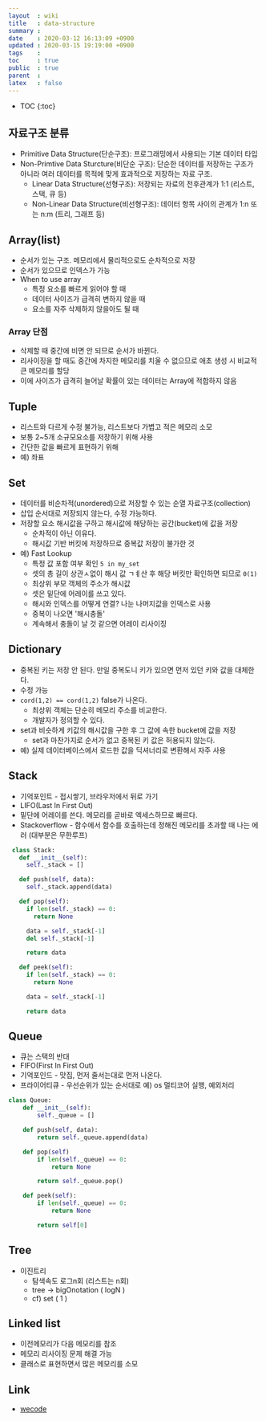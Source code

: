 ```yaml
---
layout  : wiki
title   : data-structure 
summary : 
date    : 2020-03-12 16:13:09 +0900
updated : 2020-03-15 19:19:00 +0900
tags    : 
toc     : true
public  : true
parent  : 
latex   : false
---
```

* TOC
{:toc}

## 자료구조 분류

- Primitive Data Structure(단순구조): 프로그래밍에서 사용되는 기본 데이터 타입
- Non-Primtive Data Sturcture(비단순 구조): 단순한 데이터를 저장하는 구조가 아니라 여러 데이터를 목적에 맞게 효과적으로 저장하는 자료 구조.
    - Linear Data Structure(선형구조): 저장되는 자료의 전후관계가 1:1 (리스트, 스택, 큐 등)
    - Non-Linear Data Structure(비선형구조): 데이터 항목 사이의 관계가 1:n 또는 n:m (트리, 그래프 등)

## Array(list)

- 순서가 있는 구조. 메모리에서 물리적으로도 순차적으로 저장
- 순서가 있으므로 인덱스가 가능
- When to use array
    - 특정 요소를 빠르게 읽어야 할 때
    - 데이터 사이즈가 급격히 변하지 않을 때
    - 요소를 자주 삭제하지 않을아도 될 때

### Array 단점

- 삭제할 때 중간에 비면 안 되므로 순서가 바뀐다.
- 리사이징을 할 때도 중간에 차지한 메모리를 치울 수 없으므로 애초 생성 시 비교적 큰 메모리를 할당
- 이에 사이즈가 급격히 늘어날 확률이 있는 데이터는 Array에 적합하지 않음


## Tuple

- 리스트와 다르게 수정 불가능, 리스트보다 가볍고 적은 메모리 소모
- 보통 2~5개 소규모요소를 저장하기 위해 사용
- 간단한 값을 빠르게 표현하기 위해
- 예) 좌표

## Set

- 데이터를 비순차적(unordered)으로 저장할 수 있는 순열 자료구조(collection)
- 삽입 순서대로 저장되지 않는다, 수정 가능하다.
- 저장할 요소 해시값을 구하고 해시값에 해당하는 공간(bucket)에 값을 저장
    - 순차적이 아닌 이유다.
    - 해시값 기반 버킷에 저장하므로 중복값 저장이 불가한 것
- 예) Fast Lookup
    - 특정 값 포함 여부 확인 `5 in my_set`
    - 셋의 총 길이 상관ㅅ없이 해시 값 ㄱㅖ산 후 해당 버킷만 확인하면 되므로 `0(1)`
    - 최상위 부모 객체의 주소가 해시값
    - 셋은 밑단에 어레이를 쓰고 있다.
    - 해시와 인덱스를 어떻게 연결?  나눈 나머지값을 인덱스로 사용
    - 중복이 나오면 '해시충돌'
    - 계속해서 충돌이 날 것 같으면 어레이 리사이징

## Dictionary

- 중복된 키는 저장 안 된다. 만일 중복도니 키가 있으면 먼저 있던 키와 값을 대체한다.
- 수정 가능
- `cord(1,2) == cord(1,2)` false가 나온다. 
    - 최상위 객체는 단순히 메모리 주소를 비교한다.
    - 개발자가 정의할 수 있다.
- set과 비슷하게 키값의 해시값을 구한 후 그 값에 속한 bucket에 값을 저장
    - set과 마찬가지로 순서가 없고 중복된 키 값은 허용되지 않는다.
- 예) 실제 데이터베이스에서 로드한 값을 딕셔너리로 변환해서 자주 사용

## Stack

- 기억포인트 - 접시쌓기, 브라우저에서 뒤로 가기
- LIFO(Last In First Out)
- 밑단에 어레이를 쓴다. 메모리를 곧바로 엑세스하므로 빠르다.
- Stackoverflow - 함수에서 함수를 호출하는데 정해진 메모리를 초과할 때 나는 에러 (대부분은 무한루프)

```python
 class Stack:
   def __init__(self):
     self._stack = []

   def push(self, data):
     self._stack.append(data)

   def pop(self):
     if len(self._stack) == 0:
       return None

     data = self._stack[-1]
     del self._stack[-1]

     return data

   def peek(self):
     if len(self._stack) == 0:
       return None

     data = self._stack[-1]

     return data
```

## Queue

- 큐는 스택의 반대
- FIFO(First In First Out)
- 기억포인드 - 맛집, 먼저 줄서는대로 먼저 나온다. 
- 프라이어티큐 - 우선순위가 있는 순서대로 예) os 멀티코어 실행, 예외처리

```python
class Queue:
    def __init__(self):
        self._queue = []

    def push(self, data):
        return self._queue.append(data)

    def pop(self)
        if len(self._queue) == 0:
            return None

        return self._queue.pop()

    def peek(self):
        if len(self._queue) == 0:
            return None

        return self[0]
```

## Tree
- 이진트리
    - 탐색속도 로그n회 (리스트는 n회)
    - tree -> bigOnotation ( logN ) 
    - cf) set ( 1 )

## Linked list
- 이전메모리가 다음 메모리를 참조
- 메모리 리사이징 문제 해결 가능
- 클래스로 표현하면서 많은 메모리를 소모


## Link

- [wecode](https://stackoverflow.com/c/wecode/questions/192)
